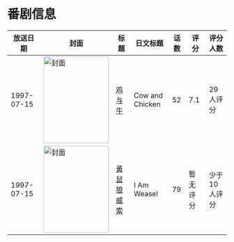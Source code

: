 # 番剧信息

|放送日期|封面|标题|日文标题|话数|评分|评分人数|
|---|---|---|---|---|---|---|
|1997-07-15|<img src="//lain.bgm.tv/pic/cover/c/7f/fd/30623_ZYiN1.jpg" alt="封面" style="width:150px;height:200px;object-fit:cover;">|[鸡与牛](https://bangumi.tv/subject/30623)|Cow and Chicken|52|7.1|29人评分|
|1997-07-15|<img src="//lain.bgm.tv/pic/cover/c/76/b7/30624_k37R3.jpg" alt="封面" style="width:150px;height:200px;object-fit:cover;">|[黃鼠狼威索](https://bangumi.tv/subject/30624)|I Am Weasel|79|暂无评分|少于10人评分|
